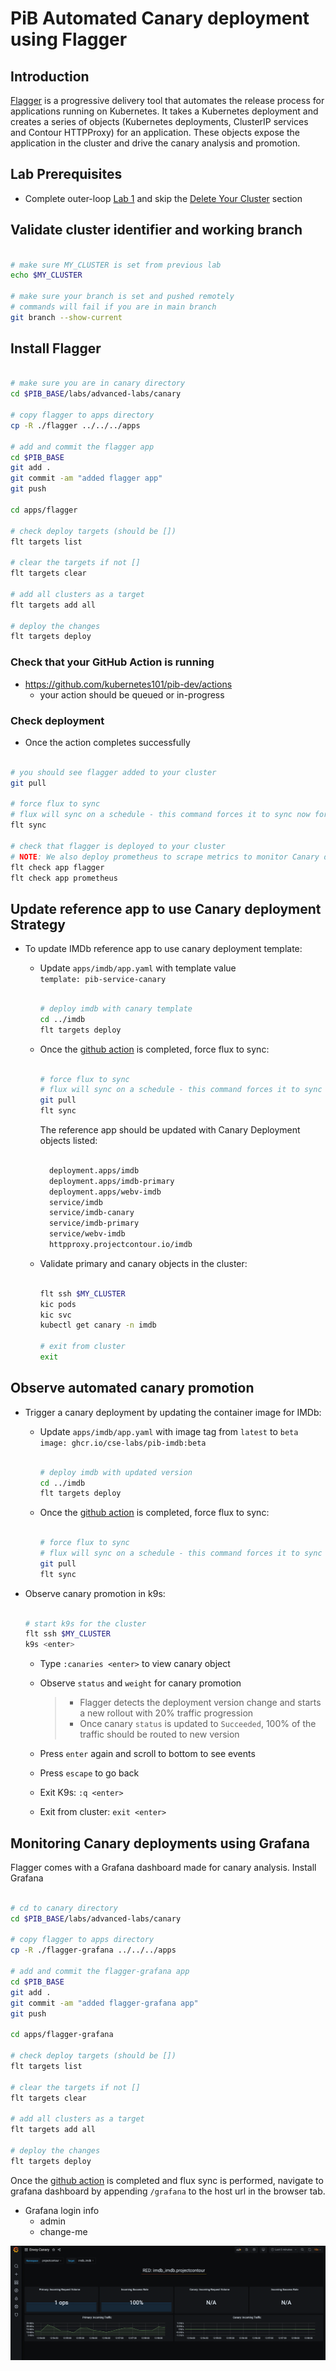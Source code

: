 # PiB Automated Canary deployment using Flagger

## Introduction

[Flagger](https://flagger.app/) is a progressive delivery tool that automates the release process for applications running on Kubernetes. It takes a Kubernetes deployment and creates a series of objects (Kubernetes deployments, ClusterIP services and Contour HTTPProxy) for an application. These objects expose the application in the cluster and drive the canary analysis and promotion.

## Lab Prerequisites

- Complete outer-loop [Lab 1](../../outer-loop.md) and skip the [Delete Your Cluster](../../outer-loop.md#delete-your-cluster) section

## Validate cluster identifier and working branch

```bash

# make sure MY_CLUSTER is set from previous lab
echo $MY_CLUSTER

# make sure your branch is set and pushed remotely
# commands will fail if you are in main branch
git branch --show-current

```

## Install Flagger

```bash

# make sure you are in canary directory
cd $PIB_BASE/labs/advanced-labs/canary

# copy flagger to apps directory
cp -R ./flagger ../../../apps

# add and commit the flagger app
cd $PIB_BASE
git add .
git commit -am "added flagger app"
git push

cd apps/flagger

# check deploy targets (should be [])
flt targets list

# clear the targets if not []
flt targets clear

# add all clusters as a target
flt targets add all

# deploy the changes
flt targets deploy

```

### Check that your GitHub Action is running

- <https://github.com/kubernetes101/pib-dev/actions>
  - your action should be queued or in-progress

### Check deployment

- Once the action completes successfully

```bash

# you should see flagger added to your cluster
git pull

# force flux to sync
# flux will sync on a schedule - this command forces it to sync now for debugging
flt sync

# check that flagger is deployed to your cluster
# NOTE: We also deploy prometheus to scrape metrics to monitor Canary deployment
flt check app flagger
flt check app prometheus

```

## Update reference app to use Canary deployment Strategy

- To update IMDb reference app to use canary deployment template:
  - Update `apps/imdb/app.yaml` with template value </br>
      `template: pib-service-canary`

    ```bash

    # deploy imdb with canary template
    cd ../imdb
    flt targets deploy

    ```

  - Once the [github action](https://github.com/kubernetes101/pib-dev/actions) is completed, force flux to sync:

     ```bash

    # force flux to sync
    # flux will sync on a schedule - this command forces it to sync now for debugging
    git pull
    flt sync

    ```

    The reference app should be updated with Canary Deployment objects listed:

    ```bash

      deployment.apps/imdb
      deployment.apps/imdb-primary
      deployment.apps/webv-imdb
      service/imdb
      service/imdb-canary
      service/imdb-primary
      service/webv-imdb
      httpproxy.projectcontour.io/imdb

    ```

  - Validate primary and canary objects in the cluster:

    ```bash

    flt ssh $MY_CLUSTER
    kic pods
    kic svc
    kubectl get canary -n imdb

    # exit from cluster
    exit

    ```

## Observe automated canary promotion

- Trigger a canary deployment by updating the container image for IMDb:
  - Update `apps/imdb/app.yaml` with image tag from `latest` to `beta` </br>
      `image: ghcr.io/cse-labs/pib-imdb:beta`

    ```bash

    # deploy imdb with updated version
    cd ../imdb
    flt targets deploy

    ```

  - Once the [github action](https://github.com/kubernetes101/pib-dev/actions) is completed, force flux to sync:

    ```bash

    # force flux to sync
    # flux will sync on a schedule - this command forces it to sync now for debugging
    git pull
    flt sync

    ```

- Observe canary promotion in k9s:

  ```bash

  # start k9s for the cluster
  flt ssh $MY_CLUSTER
  k9s <enter>

  ```

  - Type `:canaries <enter>` to view canary object
  - Observe `status` and `weight` for canary promotion

    > - Flagger detects the deployment version change and starts a new rollout with 20% traffic progression
    > - Once canary `status` is updated to `Succeeded`, 100% of the traffic should be routed to new version

  - Press `enter` again and scroll to bottom to see events
  - Press `escape` to go back
  - Exit K9s: `:q <enter>`
  - Exit from cluster: `exit <enter>`

## Monitoring Canary deployments using Grafana

Flagger comes with a Grafana dashboard made for canary analysis. Install Grafana

  ```bash

  # cd to canary directory
  cd $PIB_BASE/labs/advanced-labs/canary

  # copy flagger to apps directory
  cp -R ./flagger-grafana ../../../apps

  # add and commit the flagger-grafana app
  cd $PIB_BASE
  git add .
  git commit -am "added flagger-grafana app"
  git push

  cd apps/flagger-grafana

  # check deploy targets (should be [])
  flt targets list

  # clear the targets if not []
  flt targets clear

  # add all clusters as a target
  flt targets add all

  # deploy the changes
  flt targets deploy

  ```

Once the [github action](https://github.com/kubernetes101/pib-dev/actions) is completed and flux sync is performed, navigate to grafana dashboard by appending `/grafana` to the host url in the browser tab.

- Grafana login info
  - admin
  - change-me

![Canary Dashboard](../../images/envoyCanaryDashboard.png)
